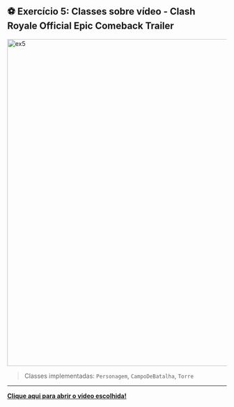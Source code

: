 ## ⚽ Exercício 5: Classes sobre vídeo - Clash Royale Official Epic Comeback Trailer

<img width="1593" height="752" alt="ex5" src="https://github.com/user-attachments/assets/04f3518b-50f0-4c03-942a-0d5ad1cb3bb0" />

> Classes implementadas: `Personagem`, `CampoDeBatalha`, `Torre`
---

**[Clique aqui para abrir o vídeo escolhida!](https://www.youtube.com/watch?v=1RC1yxqTTd8)**



